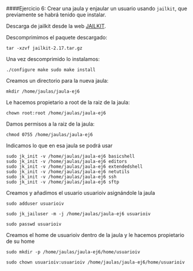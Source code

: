 ####Ejercicio 6: Crear una jaula y enjaular un usuario usando `jailkit`, que previamente se habrá tenido que instalar.

Descarga de jailkit desde la web [JAILKIT](http://olivier.sessink.nl/jailkit/).

Descomprimimos el paquete descargado:

	tar -xzvf jailkit-2.17.tar.gz

Una vez descomprimido lo instalamos:

	./configure make sudo make install

Creamos un directorio para la nueva jaula:

    mkdir /home/jaulas/jaula-ej6

Le hacemos propietario a root de la raiz de la jaula:

    chown root:root /home/jaulas/jaula-ej6

Damos permisos a la raiz de la jaula:

    chmod 0755 /home/jaulas/jaula-ej6

Indicamos lo que en esa jaula se podrá usar

    sudo jk_init -v /home/jaulas/jaula-ej6 basicshell
    sudo jk_init -v /home/jaulas/jaula-ej6 editors
    sudo jk_init -v /home/jaulas/jaula-ej6 extendedshell
    sudo jk_init -v /home/jaulas/jaula-ej6 netutils
    sudo jk_init -v /home/jaulas/jaula-ej6 ssh
    sudo jk_init -v /home/jaulas/jaula-ej6 sftp

Creamos y añadimos el usuario usuarioiv asignándole la jaula

    sudo adduser usuarioiv

    sudo jk_jailuser -m -j /home/jaulas/jaula-ej6 usuarioiv

    sudo passwd usuarioiv

Creamos el home de usuarioiv dentro de la jaula y le hacemos propietario de su home

    sudo mkdir -p /home/jaulas/jaula-ej6/home/usuarioiv

    sudo chown usuarioiv:usuarioiv /home/jaulas/jaula-ej6/home/usuarioiv
